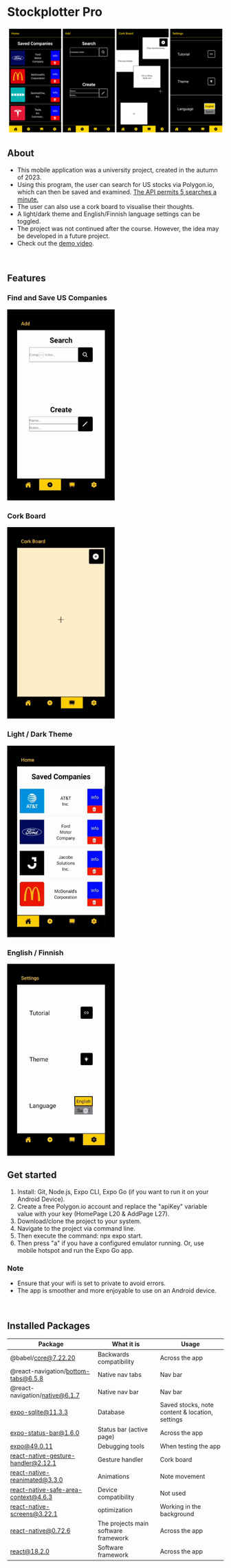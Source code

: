#  Stockplotter Pro

<img src="Stock-Plotter Promo Image.png" />

<br>

## About
- This mobile application was a university project, created in the autumn of 2023.
- Using this program, the user can search for US stocks via Polygon.io, which can then be saved and examined. <ins>The API permits 5 searches a minute.</ins>
- The user can also use a cork board to visualise their thoughts.
- A light/dark theme and English/Finnish language settings can be toggled.
- The project was not continued after the course. However, the idea may be developed in a future project.
- Check out the [demo video](https://www.youtube.com/watch?v=bKQu5dr6vQ4).
<br>

## Features

### Find and Save US Companies

<img src="Stock-Plotter 1.gif" width="250"/>

### Cork Board

<img src="Stock-Plotter 2.gif" width="250"/>

### Light / Dark Theme

<img src="Stock-Plotter 3.gif" width="250"/>

### English / Finnish

<img src="Stock-Plotter 4.gif" width="250" />

<br>

## Get started
1. Install: Git, Node.js, Expo CLI, Expo Go (if you want to run it on your Android Device).
2. Create a free Polygon.io account and replace the "apiKey" variable value with your key (HomePage L20 & AddPage L27).
3. Download/clone the project to your system.
4. Navigate to the project via command line.
5. Then execute the command: npx expo start.
6. Then press "a" if you have a configured emulator running. Or, use mobile hotspot and run the Expo Go app.
### Note
- Ensure that your wifi is set to private to avoid errors. 
- The app is smoother and more enjoyable to use on an Android device.

<br>

## Installed Packages

Package  | What it is | Usage
------------- | ------------- | -------------
@babel/core@7.22.20  | Backwards compatibility | Across the app 
@react-navigation/bottom-tabs@6.5.8  | Native nav tabs | Nav bar
@react-navigation/native@6.1.7 | Native nav bar | Nav bar
expo-sqlite@11.3.3  | Database | Saved stocks, note content & location, settings
expo-status-bar@1.6.0  | Status bar (active page) | Across the app 
expo@49.0.11  | Debugging tools | When testing the app
react-native-gesture-handler@2.12.1 | Gesture handler | Cork board
react-native-reanimated@3.3.0  | Animations | Note movement
react-native-safe-area-context@4.6.3  | Device compatibility | Not used
react-native-screens@3.22.1  | optimization | Working in the background
react-native@0.72.6 | The projects main software framework | Across the app
react@18.2.0 | Software framework | Across the app
